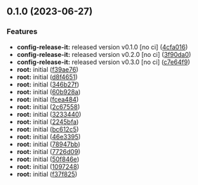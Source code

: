 

## 0.1.0 (2023-06-27)


### Features

* **config-release-it:** released version v0.1.0 [no ci] ([4cfa016](https://github.com/thejaswitricon/turbo/commit/4cfa0168b7dab9ec94268d73944dded44132fbdf))
* **config-release-it:** released version v0.2.0 [no ci] ([3f90da0](https://github.com/thejaswitricon/turbo/commit/3f90da09cf3ad274b3bd844e0ddf4baa6ee2a5f7))
* **config-release-it:** released version v0.3.0 [no ci] ([c7e64f9](https://github.com/thejaswitricon/turbo/commit/c7e64f9fce12cbda13c0692640056f0383a00ee6))
* **root:** initial ([f39ae76](https://github.com/thejaswitricon/turbo/commit/f39ae7683800990a73ccac9de712ac1702782343))
* **root:** initial ([d8f4651](https://github.com/thejaswitricon/turbo/commit/d8f4651d5bf78a1ecda1bc149e97b4c1cecc61c2))
* **root:** initial ([346b27f](https://github.com/thejaswitricon/turbo/commit/346b27faa7e562e56a674b9e5338248019f29a95))
* **root:** initial ([60b928a](https://github.com/thejaswitricon/turbo/commit/60b928ae90bb709066bf87fc1bf54f107ac97553))
* **root:** initial ([fcea484](https://github.com/thejaswitricon/turbo/commit/fcea484a1caa6d25938e0e2e66aed2aefb742ff9))
* **root:** initial ([2c67558](https://github.com/thejaswitricon/turbo/commit/2c67558a0b5acca7d2da6a61731814fe58c99703))
* **root:** initial ([3233440](https://github.com/thejaswitricon/turbo/commit/3233440f08899b0a29862f7a96b204022fa33e3d))
* **root:** initial ([2245bfa](https://github.com/thejaswitricon/turbo/commit/2245bfa56fe20874df89117f4d4a954adb27f1a8))
* **root:** initial ([bc612c5](https://github.com/thejaswitricon/turbo/commit/bc612c54b8b161b60692ecfb567a9eaa9f7b2a5e))
* **root:** initial ([46e3395](https://github.com/thejaswitricon/turbo/commit/46e3395b7e28801c147da97e960dfd8a6f544556))
* **root:** initial ([78947bb](https://github.com/thejaswitricon/turbo/commit/78947bbd658ab00894a73387c38ae8c79cec971e))
* **root:** initial ([7726d09](https://github.com/thejaswitricon/turbo/commit/7726d0980240296b2600f61d5aa67888db2a9c94))
* **root:** initial ([50f846e](https://github.com/thejaswitricon/turbo/commit/50f846e508d846febc260f65c78d2abb008e2645))
* **root:** initial ([1097248](https://github.com/thejaswitricon/turbo/commit/109724801fb88bff07039fd3d1ff157f0e8c122c))
* **root:** initial ([f37f825](https://github.com/thejaswitricon/turbo/commit/f37f8254339ff149b296f1e4b86e3afef576a547))